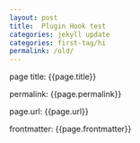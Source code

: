 ```yaml
---
layout: post
title:  Plugin Hook test
categories: jekyll update
categories: first-tag/hi
permalink: /old/
---
```

page title: {{page.title}}


permalink: {{page.permalink}}

page.url: {{page.url}}

frontmatter: {{page.frontmatter}}

<!-- REPLACE:ME -->